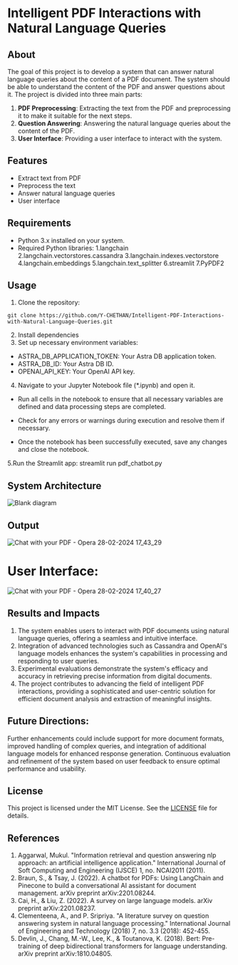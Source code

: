 # Intelligent PDF Interactions with Natural Language Queries
## About
The goal of this project is to develop a system that can answer natural language queries about the content of a PDF document. The system should be able to understand the content of the PDF and answer questions about it. The project is divided into three main parts:
1. **PDF Preprocessing**: Extracting the text from the PDF and preprocessing it to make it suitable for the next steps.
2. **Question Answering**: Answering the natural language queries about the content of the PDF.
3. **User Interface**: Providing a user interface to interact with the system.

## Features
- Extract text from PDF
- Preprocess the text
- Answer natural language queries
- User interface

## Requirements 
- Python 3.x installed on your system.
- Required Python libraries:
  1.langchain
  2.langchain.vectorstores.cassandra
  3.langchain.indexes.vectorstore
  4.langchain.embeddings
  5.langchain.text_splitter
  6.streamlit
  7.PyPDF2

## Usage
1. Clone the repository:

```
git clone https://github.com/Y-CHETHAN/Intelligent-PDF-Interactions-with-Natural-Language-Queries.git
```
2. Install dependencies
3. Set up necessary environment variables:

- ASTRA_DB_APPLICATION_TOKEN: Your Astra DB application token.
- ASTRA_DB_ID: Your Astra DB ID.
- OPENAI_API_KEY: Your OpenAI API key.
  
4. Navigate to your Jupyter Notebook file (*.ipynb) and open it.

- Run all cells in the notebook to ensure that all necessary variables are defined and data processing steps are completed.

- Check for any errors or warnings during execution and resolve them if necessary.

- Once the notebook has been successfully executed, save any changes and close the notebook.

5.Run the Streamlit app:
streamlit run pdf_chatbot.py

## System Architecture
![Blank diagram](https://github.com/Y-CHETHAN/Intelligent-PDF-Interactions-with-Natural-Language-Queries/assets/75234991/77b2128c-401d-4655-a806-1a62337abbf7)
 

## Output
![Chat with your PDF - Opera 28-02-2024 17_43_29](https://github.com/Y-CHETHAN/Intelligent-PDF-Interactions-with-Natural-Language-Queries/assets/75234991/9270f1a2-9782-4cab-98dd-14259c6e757a)
# User Interface:
![Chat with your PDF - Opera 28-02-2024 17_40_27](https://github.com/Y-CHETHAN/Intelligent-PDF-Interactions-with-Natural-Language-Queries/assets/75234991/80d0fffe-d4bd-47c0-98b8-064dd4453ca1)

## Results and Impacts
1. The system enables users to interact with PDF documents using natural language queries, offering a seamless and intuitive interface.
2. Integration of advanced technologies such as Cassandra and OpenAI's language models enhances the system's capabilities in processing and responding to user queries.
3. Experimental evaluations demonstrate the system's efficacy and accuracy in retrieving precise information from digital documents.
4. The project contributes to advancing the field of intelligent PDF interactions, providing a sophisticated and user-centric solution for efficient document analysis and extraction of meaningful insights.
## Future Directions:
Further enhancements could include support for more document formats, improved handling of complex queries, and integration of additional language models for enhanced response generation.
Continuous evaluation and refinement of the system based on user feedback to ensure optimal performance and usability.

## License
This project is licensed under the MIT License. See the [LICENSE](LICENSE) file for details.

## References
1. Aggarwal, Mukul. "Information retrieval and question answering nlp approach: an artificial intelligence application." International Journal of Soft Computing and Engineering (IJSCE) 1, no. NCAI2011 (2011).
2. Braun, S., & Tsay, J. (2022). A chatbot for PDFs: Using LangChain and Pinecone to build a conversational AI assistant for document management. arXiv preprint arXiv:2201.08244.
3. Cai, H., & Liu, Z. (2022). A survey on large language models. arXiv preprint arXiv:2201.08237.
4. Clementeena, A., and P. Sripriya. "A literature survey on question answering system in natural language processing." International Journal of Engineering and Technology (2018) 7, no. 3.3 (2018): 452-455.
5. Devlin, J., Chang, M.-W., Lee, K., & Toutanova, K. (2018). Bert: Pre-training of deep bidirectional transformers for language understanding. arXiv preprint arXiv:1810.04805.


